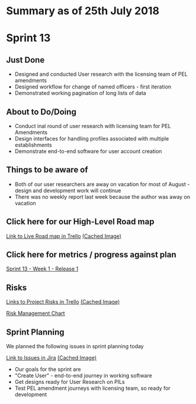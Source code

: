 # Summary as of 25th July 2018 

# Sprint 13

## Just Done
* Designed and conducted User research with the licensing team of PEL amendments
* Designed workflow for change of named officers - first iteration
* Demonstrated working pagination of long lists of data

## About to Do/Doing
* Conduct inal round of user research with licensing team for PEL Amendments
* Design interfaces for handling profiles associated with multiple establishments
* Demonstrate end-to-end software for user account creation

## Things to be aware of
* Both of our user researchers are away on vacation for most of August - design and development work will continue
* There was no weekly report last week because the author was away on vacation

## Click here for our High-Level Road map
[Link to Live Road map in Trello](https://trello.com/b/gDQdE01u/asl-roadmap)    [\(Cached Image\)](graphs/ASLRoadMap25072018.jpg)

## Click here for metrics / progress against plan
[Sprint 13 - Week 1 - Release 1](graphs/progress25072018.png)

## Risks
[Links to Project Risks in Trello](https://trello.com/b/VuFuCL7t/risk-register-and-kpis-asl-delivery)    [\(Cached Image\)](graphs/ASLRiskRegister25072018.jpg)

[Risk Management Chart](graphs/risk25072018.png)

## Sprint Planning
We planned the following issues in sprint planning today 

[Link to Issues in Jira](https://jira.digital.homeoffice.gov.uk/secure/RapidBoard.jspa?rapidView=261)    [\(Cached Image\)](graphs/sprint25072018.png)
* Our goals for the sprint are
* "Create User" - end-to-end journey in working software 
* Get designs ready for User Research on PILs 
* Test PEL amendment journeys with licensing team, so ready for development

